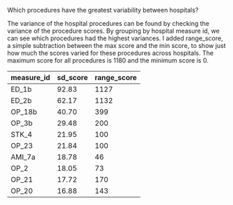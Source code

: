 Which procedures have the greatest variability between hospitals?

The variance of the hospital procedures can be found by checking the variance of the procedure scores. By grouping by hospital measure id, we can see which procedures had the highest variances. I added range_score, a simple subtraction between the max score and the min score, to show just how much the scores varied for these procedures across hospitals. The maximum score for all procedures is 1180 and the minimum score is 0.

| measure_id | sd_score | range_score |
|------------|----------|-------------|
| ED_1b      | 92.83    | 1127        |
| ED_2b      | 62.17    | 1132        |
| OP_18b     | 40.70    | 399         |
| OP_3b      | 29.48    | 200         |
| STK_4      | 21.95    | 100         |
| OP_23      | 21.84    | 100         |
| AMI_7a     | 18.78    | 46          |
| OP_2       | 18.05    | 73          |
| OP_21      | 17.72    | 170         |
| OP_20      | 16.88    | 143         |